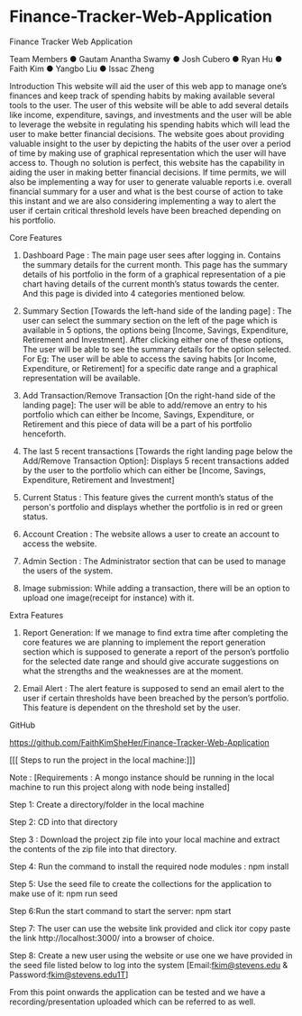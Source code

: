 # Finance-Tracker-Web-Application

Finance Tracker Web Application

Team Members
● Gautam Anantha Swamy
● Josh Cubero
● Ryan Hu
● Faith Kim
● Yangbo Liu
● Issac Zheng

Introduction
This website will aid the user of this web app to manage one’s finances and keep track of spending habits by making available several tools to the user. The user of this website will be able to add several details like income, expenditure, savings, and investments and the user will be able to leverage the website in regulating his spending habits which will lead the user to make better financial decisions. The website goes about providing valuable insight to the user by depicting the habits of the user over a period of time by making use of graphical representation which the user will have access to. Though no solution is perfect, this website has the capability in aiding the user in making better financial decisions. If time permits, we will also be implementing a way for user to generate valuable reports i.e. overall financial summary for a user and what is the best course of action to take this instant and we are also considering implementing a way to alert the user if certain critical threshold levels have been breached depending on his portfolio.

Core Features

1. Dashboard Page : The main page user sees after logging in. Contains the summary details for the current month. This page has the summary details of his portfolio in the form of a graphical representation of a pie chart having details of the current month’s status towards the center. And this page is divided into 4 categories mentioned below.

2. Summary Section [Towards the left-hand side of the landing page] : The user can select the summary section on the left of the page which is available in 5 options, the options being [Income, Savings, Expenditure, Retirement and Investment]. After clicking either one of these options, The user will be able to see the summary details for the option selected. For Eg: The user will be able to access the saving habits [or Income, Expenditure, or Retirement] for a specific date range and a graphical representation will be available.

3. Add Transaction/Remove Transaction [On the right-hand side of the landing page]: The user will be able to add/remove an entry to his portfolio which can either be Income, Savings, Expenditure, or Retirement and this piece of data will be a part of his portfolio henceforth.

4. The last 5 recent transactions [Towards the right landing page below the Add/Remove Transaction Option]: Displays 5 recent transactions added by the user to the portfolio which can either be [Income, Savings, Expenditure, Retirement and Investment]

5. Current Status : This feature gives the current month’s status of the person's portfolio and displays whether the portfolio is in red or green status.

6. Account Creation : The website allows a user to create an account to access the website.

7. Admin Section : The Administrator section that can be used to manage the users of the system.

8. Image submission: While adding a transaction, there will be an option to upload one image(receipt for instance) with it.

Extra Features

1. Report Generation: If we manage to find extra time after completing the core features we are planning to implement the report generation section which is supposed to generate a report of the person’s portfolio for the selected date range and should give accurate suggestions on what the strengths and the weaknesses are at the moment.

2. Email Alert : The alert feature is supposed to send an email alert to the user if certain thresholds have been breached by the person’s portfolio. This feature is dependent on the threshold set by the user.

GitHub

https://github.com/FaithKimSheHer/Finance-Tracker-Web-Application

[[[     Steps to run the project in the local machine:]]]

Note : [Requirements : A mongo instance should be running in the local machine to run this project along with node being installed]

Step 1: Create a directory/folder in the local machine

Step 2: CD into that directory

Step 3 : Download the project zip file into your local machine and extract the contents of the zip file into that directory.

Step 4: Run the command to install the required node modules : npm install

Step 5: Use the seed file to create the collections for the application to make use of it: npm run seed

Step 6:Run the start command to start the server: npm start

Step 7: The user can use the website link provided and click itor copy paste the link http://localhost:3000/ into a browser of choice.

Step 8: Create a new user using the website or use one we have provided in the seed file listed below to log into the system
[Email:fkim@stevens.edu & Password:fkim@stevens.edu1T]

From this point onwards the application can be tested and we have a recording/presentation uploaded which can be referred to as well.
